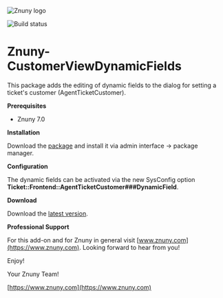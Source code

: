 ![Znuny logo](https://www.znuny.com/assets/images/logo_small.png)


![Build status](https://badge.proxy.znuny.com/Znuny4OTRS-CustomerViewDynamicFields/rel-7_0)

Znuny-CustomerViewDynamicFields
===============================
This package adds the editing of dynamic fields to the dialog for setting a ticket's customer (AgentTicketCustomer).

**Prerequisites**

- Znuny 7.0

**Installation**

Download the [package](https://addons.znuny.com/api/addon_repos/public/2246/latest) and install it via admin interface -> package manager.

**Configuration**

The dynamic fields can be activated via the new SysConfig option __Ticket::Frontend::AgentTicketCustomer###DynamicField__.

**Download**

Download the [latest version](https://addons.znuny.com/api/addon_repos/public/2246/latest).

**Professional Support**

For this add-on and for Znuny in general visit [www.znuny.com](https://www.znuny.com). Looking forward to hear from you!

Enjoy!

Your Znuny Team!

[https://www.znuny.com](https://www.znuny.com)
